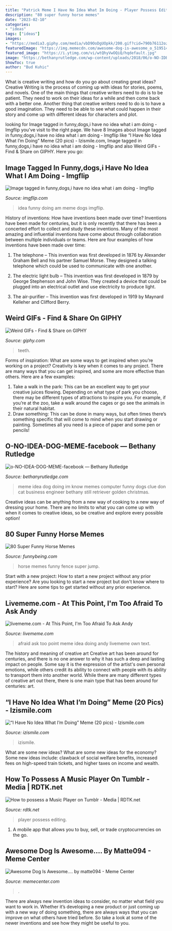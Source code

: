 ```yaml
---
title: "Patrick Meme I Have No Idea What Im Doing - Player Possess Editing"
description: "80 super funny horse memes"
date: "2023-02-10"
categories:
- "ideas"
tags: ["ideas"]
images:
- "https://media3.giphy.com/media/vbD9OoDgUOpkk/200.gif?cid=790b76112oz1b5q056cdxofjjmkwv18xuxaixq7v1gju8z6x&amp;rid=200.gif"
featuredImage: "https://img.memecdn.com/awesome-dog-is-awesome_o_519514.jpg"
featured_image: "https://i.ytimg.com/vi/wtQhyVwOQiQ/hqdefault.jpg"
image: "https://bethanyrutledge.com/wp-content/uploads/2018/06/o-NO-IDEA-DOG-MEME-facebook.jpg"
ShowToc: true
author: "Bud Kuhic"
---
```



What is creative writing and how do you go about creating great ideas?
Creative Writing is the process of coming up with ideas for stories, poems, and novels. One of the main things that creative writers need to do is to be patient. They need to work on their ideas for a while and then come back with a better one. Another thing that creative writers need to do is to have a good imagination. They need to be able to see what could happen in their story and come up with different ideas for characters and plot.

	

		
looking for Image tagged in funny,dogs,i have no idea what i am doing - Imgflip you've visit to the right page. We have 8 Images about Image tagged in funny,dogs,i have no idea what i am doing - Imgflip like “I Have No Idea What I’m Doing” Meme (20 pics) - Izismile.com, Image tagged in funny,dogs,i have no idea what i am doing - Imgflip and also Weird GIFs - Find &amp; Share on GIPHY. Here you go:
		
    
## Image Tagged In Funny,dogs,i Have No Idea What I Am Doing - Imgflip

<img loading=lazy src="http://i.imgflip.com/1nj5e.jpg" onerror="this.onerror=null;this.src='https://tse3.mm.bing.net/th?id=OIP.eXaDorIQ1FTTGqxpajCm2gHaFV&amp;pid=15.1';" alt="Image tagged in funny,dogs,i have no idea what i am doing - Imgflip">

_Source: imgflip.com_

>idea funny doing am meme dogs imgflip. 

	

History of inventions: How have inventions been made over time?
Inventions have been made for centuries, but it is only recently that there has been a concerted effort to collect and study these inventions. Many of the most amazing and influential inventions have come about through collaboration between multiple individuals or teams. Here are four examples of how inventions have been made over time:

1) The telephone – This invention was first developed in 1876 by Alexander Graham Bell and his partner Samuel Morse. They designed a talking telephone which could be used to communicate with one another.

2) The electric light bulb – This invention was first developed in 1879 by George Stephenson and John Wise. They created a device that could be plugged into an electrical outlet and use electricity to produce light.

3) The air-purifier – This invention was first developed in 1919 by Maynard Kelleher and Clifford Berry.

    
## Weird GIFs - Find &amp; Share On GIPHY

<img loading=lazy src="https://media3.giphy.com/media/vbD9OoDgUOpkk/200.gif?cid=790b76112oz1b5q056cdxofjjmkwv18xuxaixq7v1gju8z6x&amp;rid=200.gif" onerror="this.onerror=null;this.src='https://tse1.mm.bing.net/th?id=OIP.6Qx-w20SwxkJzpj_3T_GzgAAAA&amp;pid=15.1';" alt="Weird GIFs - Find &amp; Share on GIPHY">

_Source: giphy.com_

>teeth. 

	

Forms of inspiration: What are some ways to get inspired when you’re working on a project?
Creativity is key when it comes to any project. There are many ways that you can get inspired, and some are more effective than others. Here are a few examples: 
1. Take a walk in the park: This can be an excellent way to get your creative juices flowing. Depending on what type of park you choose, there may be different types of attractions to inspire you. For example, if you’re at the zoo, take a walk around the cages or go see the animals in their natural habitat. 
2. Draw something: This can be done in many ways, but often times there’s something specific that will come to mind when you start drawing or painting. Sometimes all you need is a piece of paper and some pen or pencils!

    
## O-NO-IDEA-DOG-MEME-facebook — Bethany Rutledge

<img loading=lazy src="https://bethanyrutledge.com/wp-content/uploads/2018/06/o-NO-IDEA-DOG-MEME-facebook.jpg" onerror="this.onerror=null;this.src='https://tse3.mm.bing.net/th?id=OIP.NNY6BceafGI90s6BQ2BtxQHaDt&amp;pid=15.1';" alt="o-NO-IDEA-DOG-MEME-facebook — Bethany Rutledge">

_Source: bethanyrutledge.com_

>meme idea dog doing im know memes computer funny dogs clue don cat business engineer bethany still retriever golden christmas. 

	

Creative ideas can be anything from a new way of cooking to a new way of dressing your home. There are no limits to what you can come up with when it comes to creative ideas, so be creative and explore every possible option!

    
## 80 Super Funny Horse Memes

<img loading=lazy src="https://www.funnybeing.com/wp-content/uploads/2017/05/I-Just-Have-To-Jump-Over-The-Fence.jpg" onerror="this.onerror=null;this.src='https://tse3.mm.bing.net/th?id=OIP.GU-IcZtxMsiTEIxZ4VAEWAHaN8&amp;pid=15.1';" alt="80 Super Funny Horse Memes">

_Source: funnybeing.com_

>horse memes funny fence super jump. 

	

Start with a new project: How to start a new project without any prior experience?
Are you looking to start a new project but don't know where to start? Here are some tips to get started without any prior experience.

    
## Livememe.com - At This Point, I&#039;m Too Afraid To Ask Andy

<img loading=lazy src="http://e.lvme.me/h0myodd.jpg" onerror="this.onerror=null;this.src='https://tse4.mm.bing.net/th?id=OIP.F_0vPAzsEkBGc7sn2ubxDAHaH8&amp;pid=15.1';" alt="livememe.com - At This Point, I&#039;m Too Afraid To Ask Andy">

_Source: livememe.com_

>afraid ask too point meme idea doing andy livememe own text. 

	

The history and meaning of creative art
Creative art has been around for centuries, and there is no one answer to why it has such a deep and lasting impact on people. Some say it is the expression of the artist's own personal emotions, while others credit its ability to connect with people with its ability to transport them into another world. While there are many different types of creative art out there, there is one main type that has been around for centuries: art.

    
## “I Have No Idea What I’m Doing” Meme (20 Pics) - Izismile.com

<img loading=lazy src="https://img.izismile.com/img/img5/20120417/640/i_have_no_idea_what_im_doing_meme_640_high_14.jpg" onerror="this.onerror=null;this.src='https://tse3.mm.bing.net/th?id=OIP.bIsEUPqLdfk8qrol6WZDQAHaM8&amp;pid=15.1';" alt="“I Have No Idea What I’m Doing” Meme (20 pics) - Izismile.com">

_Source: izismile.com_

>izismile. 

	

What are some new ideas?
What are some new ideas for the economy? 
Some new ideas include: clawback of social welfare benefits, increased fees on high-speed train tickets, and higher taxes on income and wealth.

    
## How To Possess A Music Player On Tumblr - Media | RDTK.net

<img loading=lazy src="https://i.ytimg.com/vi/wtQhyVwOQiQ/hqdefault.jpg" onerror="this.onerror=null;this.src='https://tse4.mm.bing.net/th?id=OIP.SV7PyOaBNc0sBtV4xUcw_AHaFj&amp;pid=15.1';" alt="How to possess a Music Player on Tumblr - Media | RDTK.net">

_Source: rdtk.net_

>player possess editing. 

	

1. A mobile app that allows you to buy, sell, or trade cryptocurrencies on the go.

    
## Awesome Dog Is Awesome.... By Matte094 - Meme Center

<img loading=lazy src="https://img.memecdn.com/awesome-dog-is-awesome_o_519514.jpg" onerror="this.onerror=null;this.src='https://tse4.mm.bing.net/th?id=OIP.MSNqqnHrCExrQkvNGqMb6QHaLQ&amp;pid=15.1';" alt="Awesome Dog Is Awesome.... by matte094 - Meme Center">

_Source: memecenter.com_

>. 

	

There are always new invention ideas to consider, no matter what field you want to work in. Whether it’s developing a new product or just coming up with a new way of doing something, there are always ways that you can improve on what others have tried before. So take a look at some of the newer inventions and see how they might be useful to you.

